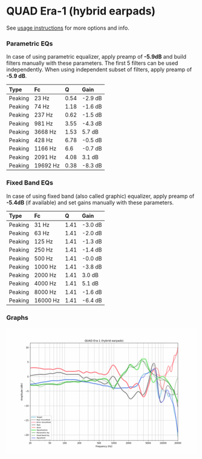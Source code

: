 # QUAD Era-1 (hybrid earpads)
See [usage instructions](https://github.com/jaakkopasanen/AutoEq#usage) for more options and info.

### Parametric EQs
In case of using parametric equalizer, apply preamp of **-5.9dB** and build filters manually
with these parameters. The first 5 filters can be used independently.
When using independent subset of filters, apply preamp of **-5.9 dB**.

| Type    | Fc       |    Q | Gain    |
|:--------|:---------|:-----|:--------|
| Peaking | 23 Hz    | 0.54 | -2.9 dB |
| Peaking | 74 Hz    | 1.18 | -1.6 dB |
| Peaking | 237 Hz   | 0.62 | -1.5 dB |
| Peaking | 981 Hz   | 3.55 | -4.3 dB |
| Peaking | 3668 Hz  | 1.53 | 5.7 dB  |
| Peaking | 428 Hz   | 6.78 | -0.5 dB |
| Peaking | 1166 Hz  | 6.6  | -0.7 dB |
| Peaking | 2091 Hz  | 4.08 | 3.1 dB  |
| Peaking | 19692 Hz | 0.38 | -8.3 dB |

### Fixed Band EQs
In case of using fixed band (also called graphic) equalizer, apply preamp of **-5.4dB**
(if available) and set gains manually with these parameters.

| Type    | Fc       |    Q | Gain    |
|:--------|:---------|:-----|:--------|
| Peaking | 31 Hz    | 1.41 | -3.0 dB |
| Peaking | 63 Hz    | 1.41 | -2.0 dB |
| Peaking | 125 Hz   | 1.41 | -1.3 dB |
| Peaking | 250 Hz   | 1.41 | -1.4 dB |
| Peaking | 500 Hz   | 1.41 | -0.0 dB |
| Peaking | 1000 Hz  | 1.41 | -3.8 dB |
| Peaking | 2000 Hz  | 1.41 | 3.0 dB  |
| Peaking | 4000 Hz  | 1.41 | 5.1 dB  |
| Peaking | 8000 Hz  | 1.41 | -1.6 dB |
| Peaking | 16000 Hz | 1.41 | -6.4 dB |

### Graphs
![](./QUAD%20Era-1%20(hybrid%20earpads).png)